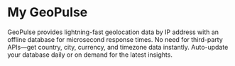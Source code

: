 # My GeoPulse

GeoPulse provides lightning-fast geolocation data by IP address with an offline database for microsecond response times. No need for third-party APIs—get country, city, currency, and timezone data instantly. Auto-update your database daily or on demand for the latest insights.
